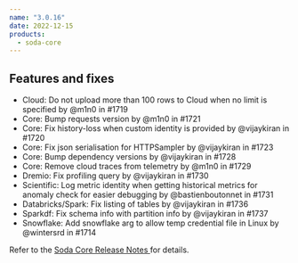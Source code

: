 ```yaml
---
name: "3.0.16"
date: 2022-12-15
products:
  - soda-core
---
```


## Features and fixes

* Cloud: Do not upload more than 100 rows to Cloud when no limit is specified by @m1n0 in #1719
* Core: Bump requests version by @m1n0 in #1721
* Core: Fix history-loss when custom identity is provided by @vijaykiran in #1720
* Core: Fix json serialisation for HTTPSampler by @vijaykiran in #1723
* Core: Bump dependency versions by @vijaykiran in #1728
* Core: Remove cloud traces from telemetry by @m1n0 in #1729
* Dremio: Fix profiling query by @vijaykiran in #1730
* Scientific: Log metric identity when getting historical metrics for anomaly check for easier debugging by @bastienboutonnet in #1731
* Databricks/Spark: Fix listing of tables by @vijaykiran in #1736
* Sparkdf: Fix schema info with partition info by @vijaykiran in #1737
* Snowflake: Add snowflake arg to allow temp credential file in Linux by @wintersrd in #1714


Refer to the <a href="https://github.com/sodadata/soda-core/releases" target="_blank">Soda Core Release Notes </a> for details.